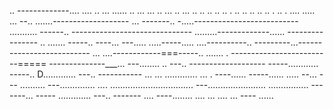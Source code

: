 .. -------------.... .... .. ... ...... .. ... ... .. ... .. ... .. .. .. .. .. . .. .. .. .. .. . .. . .... 
..... ...
--.. .......-------------------
... -------.. -.....--------------------------
........... ------.. ------------------------------
.........-------------...... ----------------
.. ....... -----.. ----... 
---..... .....-----..... ....----------.. ---------...--------------------------
... ....------------===-----.. ....... . -------------------------=====
--------------___... ---........ .. ---.. -------------------
-----............  -----.. D............. ---.. -----------
... ... ............. ... . ----...... -----...... ..... --... ---
.......... ---.............. .... 
................................. 
---....................... ................ -------... -----
............. ---.. -------
.... ----........ 
.... 
... ....    ... ----
...... 
